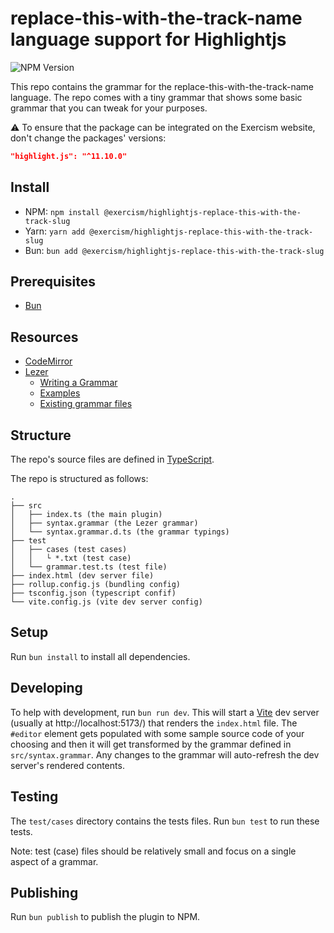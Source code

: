 # replace-this-with-the-track-name language support for Highlightjs

![NPM Version](https://img.shields.io/npm/v/@exercism/highlightjs-replace-this-with-the-track-slug)

This repo contains the grammar for the replace-this-with-the-track-name language.
The repo comes with a tiny grammar that shows some basic grammar that you can tweak for your purposes.

⚠️ To ensure that the package can be integrated on the Exercism website, don't change the packages' versions:

```json
"highlight.js": "^11.10.0"
```

## Install

- NPM: `npm install @exercism/highlightjs-replace-this-with-the-track-slug`
- Yarn: `yarn add @exercism/highlightjs-replace-this-with-the-track-slug`
- Bun: `bun add @exercism/highlightjs-replace-this-with-the-track-slug`

## Prerequisites

- [Bun](https://bun.sh/)

## Resources

- [CodeMirror](https://codemirror.net/docs/)
- [Lezer](https://lezer.codemirror.net/docs/guide/)
  - [Writing a Grammar](https://lezer.codemirror.net/docs/guide/#writing-a-grammar)
  - [Examples](https://lezer.codemirror.net/examples/)
  - [Existing grammar files](https://github.com/search?q=org%3Alezer-parser+path%3A%2F.grammar%24%2F&type=code)

## Structure

The repo's source files are defined in [TypeScript](https://www.typescriptlang.org/).

The repo is structured as follows:

```text
.
├── src
│   ├── index.ts (the main plugin)
│   ├── syntax.grammar (the Lezer grammar)
│   └── syntax.grammar.d.ts (the grammar typings)
├── test
│   ├── cases (test cases)
│   │   └ *.txt (test case)
│   └── grammar.test.ts (test file)
├── index.html (dev server file)
├── rollup.config.js (bundling config)
├── tsconfig.json (typescript confif)
└── vite.config.js (vite dev server config)
```

## Setup

Run `bun install` to install all dependencies.

## Developing

To help with development, run `bun run dev`.
This will start a [Vite](https://vite.dev/) dev server (usually at http://localhost:5173/) that renders the `index.html` file.
The `#editor` element gets populated with some sample source code of your choosing and then it will get transformed by the grammar defined in `src/syntax.grammar`.
Any changes to the grammar will auto-refresh the dev server's rendered contents.

## Testing

The `test/cases` directory contains the tests files.
Run `bun test` to run these tests.

Note: test (case) files should be relatively small and focus on a single aspect of a grammar.

## Publishing

Run `bun publish` to publish the plugin to NPM.

